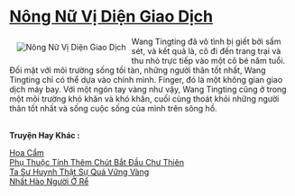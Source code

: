 <a href="https://truyentiki.com/nong-nu-vi-dien-giao-dich.30633/" title="Nông Nữ Vị Diện Giao Dịch"><h1>Nông Nữ Vị Diện Giao Dịch</h1></a><div style="display:table"><img align="right" style="float: left; padding: 10px;" src="https://truyentiki.com/a/img/str/src/30633.jpg" alt="Nông Nữ Vị Diện Giao Dịch">Wang Tingting đã vô tình bị giết bởi sấm sét, và kết quả là, cô đi đến trang trại và thu nhỏ trực tiếp vào một cô bé năm tuổi. Đối mặt với môi trường sống tồi tàn, những người thân tốt nhất, Wang Tingting chỉ có thể dựa vào chính mình. Finger, đó là một không gian giao dịch máy bay. Với một ngón tay vàng như vậy, Wang Tingting cũng ở trong một môi trường khó khăn và khó khăn, cuối cùng thoát khỏi những người thân tốt nhất và sống cuộc sống của mình trên sông hồ.</div><p><br><b>Truyện Hay Khác :</b></p><a href="https://truyentiki.com/hoa-cam.30632/" alt="Hoa Cẩm">Hoa Cẩm</a><br/><a href="https://github.com/nownovels/top500/tree/master/truyenhay/33761/" alt="Phụ Thuộc Tính Thêm Chút Bắt Đầu Chư Thiên">Phụ Thuộc Tính Thêm Chút Bắt Đầu Chư Thiên</a><br/><a href="https://github.com/nownovels/top500/tree/master/truyenhay/33776/" alt="Ta Sư Huynh Thật Sự Quá Vững Vàng">Ta Sư Huynh Thật Sự Quá Vững Vàng</a><br/><a href="https://github.com/nownovels/truyenhay/tree/master/truyenhay/30480/README.md" alt="Nhất Hào Người Ở Rể">Nhất Hào Người Ở Rể</a><br/>